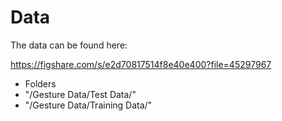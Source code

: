 # Data

The data can be found here:

https://figshare.com/s/e2d70817514f8e40e400?file=45297967

- Folders
- "/Gesture Data/Test Data/"
- "/Gesture Data/Training Data/"





